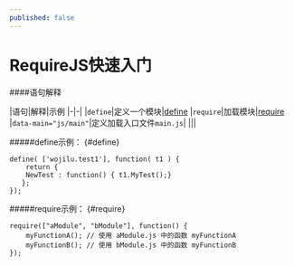 ```yaml
---
published: false
---
```


RequireJS快速入门
=

####语句解释

|语句|解释|示例
|-|-|
|`define`|定义一个模块|[define](#define)
|`require`|加载模块|[require](#require)
|`data-main="js/main"`|定义加载入口文件`main.js`|
|||



#####define示例：  {#define}
	
``` 
define( ['wojilu.test1'], function( t1 ) {
	return {
	NewTest : function() { t1.MyTest();}
   };
});
```

#####require示例： {#require}

```
require(["aModule", "bModule"], function() { 
    myFunctionA(); // 使用 aModule.js 中的函数 myFunctionA
    myFunctionB(); // 使用 bModule.js 中的函数 myFunctionB
}); 

```
